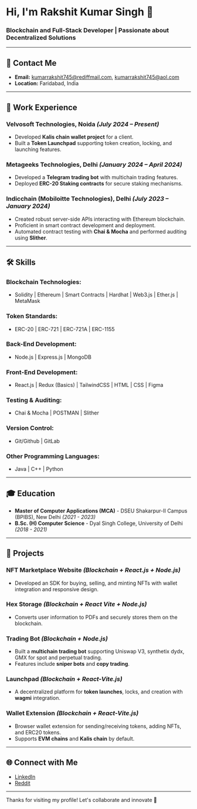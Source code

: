 # Hi, I'm Rakshit Kumar Singh 👋

### Blockchain and Full-Stack Developer | Passionate about Decentralized Solutions

---

## 📧 Contact Me
- **Email:** [kumarrakshit745@rediffmail.com](mailto:kumarrakshit745@rediffmail.com), [kumarrakshit745@aol.com](mailto:kumarrakshit745@aol.com)
- **Location:** Faridabad, India  

---

## 💼 Work Experience

### **Velvosoft Technologies, Noida** *(July 2024 – Present)*  
- Developed **Kalis chain wallet project** for a client.  
- Built a **Token Launchpad** supporting token creation, locking, and launching features.  

### **Metageeks Technologies, Delhi** *(January 2024 – April 2024)*  
- Developed a **Telegram trading bot** with multichain trading features.  
- Deployed **ERC-20 Staking contracts** for secure staking mechanisms.  

### **Indicchain (Mobiloitte Technologies), Delhi** *(July 2023 – January 2024)*  
- Created robust server-side APIs interacting with Ethereum blockchain.  
- Proficient in smart contract development and deployment.  
- Automated contract testing with **Chai & Mocha** and performed auditing using **Slither**.  

---

## 🛠️ Skills

### **Blockchain Technologies:**
- Solidity | Ethereum | Smart Contracts | Hardhat | Web3.js | Ether.js | MetaMask

### **Token Standards:**
- ERC-20 | ERC-721 | ERC-721A | ERC-1155

### **Back-End Development:**
- Node.js | Express.js | MongoDB

### **Front-End Development:**
- React.js | Redux (Basics) | TailwindCSS | HTML | CSS | Figma

### **Testing & Auditing:**
- Chai & Mocha | POSTMAN | Slither

### **Version Control:**
- Git/Github | GitLab

### **Other Programming Languages:**
- Java | C++ | Python

---

## 🎓 Education

- **Master of Computer Applications (MCA)** - DSEU Shakarpur-II Campus (BPIBS), New Delhi *(2021 - 2023)*
- **B.Sc. (H) Computer Science** - Dyal Singh College, University of Delhi *(2018 - 2021)*

---

## 🚀 Projects

### **NFT Marketplace Website** *(Blockchain + React.js + Node.js)*
- Developed an SDK for buying, selling, and minting NFTs with wallet integration and responsive design.

### **Hex Storage** *(Blockchain + React Vite + Node.js)*
- Converts user information to PDFs and securely stores them on the blockchain.

### **Trading Bot** *(Blockchain + Node.js)*
- Built a **multichain trading bot** supporting Uniswap V3, synthetix dydx, GMX for spot and perpetual trading.
- Features include **sniper bots** and **copy trading**.

### **Launchpad** *(Blockchain + React-Vite.js)*
- A decentralized platform for **token launches**, locks, and creation with **wagmi** integration.

### **Wallet Extension** *(Blockchain + React-Vite.js)*
- Browser wallet extension for sending/receiving tokens, adding NFTs, and ERC20 tokens.
- Supports **EVM chains** and **Kalis chain** by default.

---

## 🌐 Connect with Me
- [LinkedIn](https://www.linkedin.com/in/rakshit-kumar-singh-526a13146/)
- [Reddit](https://www.reddit.com/user/AgentDave745/)

---

Thanks for visiting my profile! Let's collaborate and innovate 🚀
